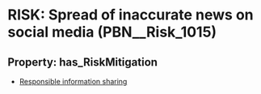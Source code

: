 # RISK: __Spread of inaccurate news on social media__ (PBN__Risk_1015)

## Property: has_RiskMitigation

* [Responsible information sharing](PBN__RiskMitigation_1446)

